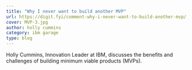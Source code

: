 ```yaml
---
title: "Why I never want to build another MVP"
url: https://digit.fyi/comment-why-i-never-want-to-build-another-mvp/
cover: MVP-3.jpg
author: holly cummins
category: ibm garage
type: blog
---
```


Holly Cummins, Innovation Leader at IBM, discusses the benefits and challenges of building minimum viable products (MVPs).
